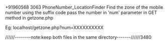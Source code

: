 +91960568
3063
PhoneNumber_LocationFinder
Find the zone of the mobile number using the suffix code
   pass the number in 'num' parameter in GET method in getzone.php
   
   Eg: localhost/getzone.php?num=XXXXXXXXXX
   
   
   
 //////--------note:keep both files in the same directory-------//////3480
 
